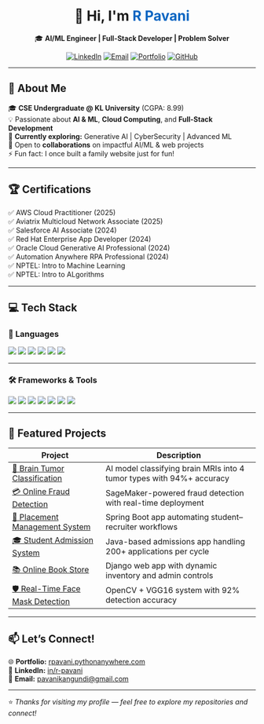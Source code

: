 <h1 align="center">  
  👋 Hi, I'm <span style="color:#0A66C2">R Pavani</span>  
</h1>  

<p align="center">  
  🎓 <b>AI/ML Engineer | Full-Stack Developer | Problem Solver</b>  
</p>  

<p align="center">  
  <a href="https://www.linkedin.com/in/r-pavani"><img src="https://img.shields.io/badge/LinkedIn-%230A66C2.svg?&style=for-the-badge&logo=linkedin&logoColor=white" alt="LinkedIn"></a>  
  <a href="mailto:pavanikangundi@gmail.com"><img src="https://img.shields.io/badge/Email-D14836?style=for-the-badge&logo=gmail&logoColor=white" alt="Email"></a>  
  <a href="https://rpavani.pythonanywhere.com/"><img src="https://img.shields.io/badge/Portfolio-12100E?style=for-the-badge&logo=githubpages&logoColor=white" alt="Portfolio"></a>  
  <a href="https://github.com/pavani-1510"><img src="https://img.shields.io/badge/GitHub-181717?style=for-the-badge&logo=github&logoColor=white" alt="GitHub"></a>  
</p>  

---

## 🚀 About Me  

🎓 **CSE Undergraduate @ KL University** (CGPA: 8.99)  
💡 Passionate about **AI & ML**, **Cloud Computing**, and **Full-Stack Development**  
🌱 **Currently exploring:** Generative AI | CyberSecurity | Advanced ML  
🤝 Open to **collaborations** on impactful AI/ML & web projects  
⚡ Fun fact: I once built a family website just for fun!  

---

## 🏆 Certifications  

✅ AWS Cloud Practitioner (2025)  
✅ Aviatrix Multicloud Network Associate (2025)  
✅ Salesforce AI Associate (2024)  
✅ Red Hat Enterprise App Developer (2024)  
✅ Oracle Cloud Generative AI Professional (2024)  
✅ Automation Anywhere RPA Professional (2024)  
✅ NPTEL: Intro to Machine Learning  
✅ NPTEL: Intro to ALgorithms  

---

## 💻 Tech Stack  

### 🚀 Languages  
<img src="https://img.shields.io/badge/Python-3776AB?style=for-the-badge&logo=python&logoColor=white" /> 
<img src="https://img.shields.io/badge/Java-007396?style=for-the-badge&logo=java&logoColor=white" /> 
<img src="https://img.shields.io/badge/SQL-4479A1?style=for-the-badge&logo=mysql&logoColor=white" /> 
<img src="https://img.shields.io/badge/HTML5-E34F26?style=for-the-badge&logo=html5&logoColor=white" /> 
<img src="https://img.shields.io/badge/CSS3-1572B6?style=for-the-badge&logo=css3&logoColor=white" /> 
<img src="https://img.shields.io/badge/JavaScript-F7DF1E?style=for-the-badge&logo=javascript&logoColor=black" />  

---

### 🛠️ Frameworks & Tools  
<img src="https://img.shields.io/badge/Django-092E20?style=for-the-badge&logo=django&logoColor=white" /> 
<img src="https://img.shields.io/badge/Spring_Boot-6DB33F?style=for-the-badge&logo=springboot&logoColor=white" /> 
<img src="https://img.shields.io/badge/Scikit--Learn-F7931E?style=for-the-badge&logo=scikit-learn&logoColor=white" /> 
<img src="https://img.shields.io/badge/Pandas-150458?style=for-the-badge&logo=pandas&logoColor=white" /> 
<img src="https://img.shields.io/badge/AWS-232F3E?style=for-the-badge&logo=amazon-aws&logoColor=white" /> 
<img src="https://img.shields.io/badge/Git-F05032?style=for-the-badge&logo=git&logoColor=white" /> 
<img src="https://img.shields.io/badge/Linux-FCC624?style=for-the-badge&logo=linux&logoColor=black" />  

---

## 🌟 Featured Projects  

| Project | Description |
|---------|-------------|
| [🧠 Brain Tumor Classification](https://github.com/pavani-1510/Brain_Tumor_Classification) | AI model classifying brain MRIs into 4 tumor types with 94%+ accuracy |
| [💳 Online Fraud Detection](https://github.com/pavani-1510/OnlineFraudDetectionAWS) | SageMaker-powered fraud detection with real-time deployment |
| [🎯 Placement Management System](https://github.com/pavani-1510) | Spring Boot app automating student–recruiter workflows |
| [🎓 Student Admission System](https://github.com/pavani-1510/StudentAdmissionManagementSystem) | Java-based admissions app handling 200+ applications per cycle |
| [📚 Online Book Store](https://github.com/pavani-1510/OnlineBookStore) | Django web app with dynamic inventory and admin controls |
| [🛡️ Real-Time Face Mask Detection](https://github.com/pavani-1510/Real-Time-Face-Mask-Detection) | OpenCV + VGG16 system with 92% detection accuracy |

---

## 📫 Let’s Connect!  

🌐 **Portfolio:** [rpavani.pythonanywhere.com](https://rpavani.pythonanywhere.com/)  
🔗 **LinkedIn:** [in/r-pavani](https://www.linkedin.com/in/r-pavani)  
📧 **Email:** pavanikangundi@gmail.com  

---

⭐ *Thanks for visiting my profile — feel free to explore my repositories and connect!*

